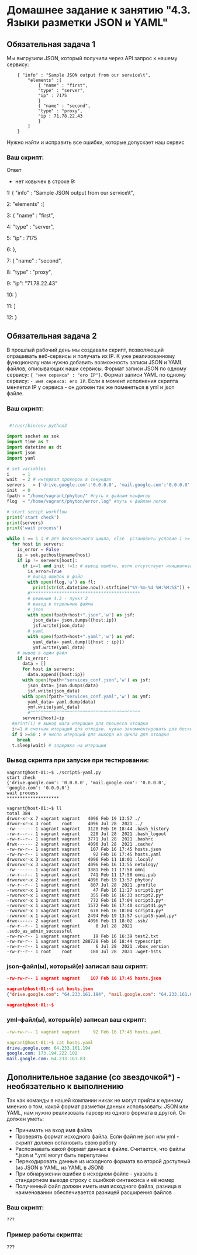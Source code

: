 # Домашнее задание к занятию "4.3. Языки разметки JSON и YAML"


## Обязательная задача 1
Мы выгрузили JSON, который получили через API запрос к нашему сервису:
```
    { "info" : "Sample JSON output from our service\t",
        "elements" :[
            { "name" : "first",
            "type" : "server",
            "ip" : 7175 
            }
            { "name" : "second",
            "type" : "proxy",
            "ip : 71.78.22.43
            }
        ]
    }
```
  Нужно найти и исправить все ошибки, которые допускает наш сервис

### Ваш скрипт:
Ответ
- нет ковычек в строке 9:
  
 1: { "info" : "Sample JSON output from our service\t",

 2:     "elements" :[
 
 3:         { "name" : "first",
 
 4:         "type" : "server",
 
 5:         "ip" : 7175 
 
 6:         },
 
 7:         { "name" : "second",
 
 8:         "type" : "proxy",
 
 9:         "ip": "71.78.22.43"

10:         }

11:     ]

12: }

## Обязательная задача 2
В прошлый рабочий день мы создавали скрипт, позволяющий опрашивать веб-сервисы и получать их IP. К уже реализованному функционалу нам нужно добавить возможность записи JSON и YAML файлов, описывающих наши сервисы. Формат записи JSON по одному сервису: `{ "имя сервиса" : "его IP"}`. Формат записи YAML по одному сервису: `- имя сервиса: его IP`. Если в момент исполнения скрипта меняется IP у сервиса - он должен так же поменяться в yml и json файле.

### Ваш скрипт:
```python

 #!/usr/bin/env python3

import socket as sok
import time as t
import datetime as dt
import json
import yaml

# set variables 
i     = 1
wait  = 2 # интервал проверок в секундах
servers   = {'drive.google.com':'0.0.0.0', 'mail.google.com':'0.0.0.0', 'google.com':'0.0.0.0'}
init  = 0
fpath = "/home/vagrant/phyton/" #путь к файлам конфигов
flog  = "/home/vagrant/phyton/error.log" #путь к файлам логов

# start script workflow
print('start check')
print(servers)
print('wait process')

while 1 == 1 : # для бесконечного цикла, else  установить условие i >= чилу треуемых итераций
  for host in servers:
    is_error = False 
    ip = sok.gethostbyname(host)
    if ip != servers[host]:
      if i==1 and init !=1: # вывод ошибки, если отсутствует инициализации или инициализация есть и не первый шаг
        is_error=True
        # вывод ошибок в файл
        with open(flog,'a') as fl:
          print(str(dt.datetime.now().strftime("%Y-%m-%d %H:%M:%S")) +' [ERROR] ' + str(host) +' IP mistmatch: '+servers[host]+' '+ip,file=fl)
        #******************************************
        # решение 4.3 - пункт 2
        # вывод в отдельные файлы
        # json
        with open(fpath+host+".json",'w') as jsf:
          json_data= json.dumps({host:ip})
          jsf.write(json_data) 
        # yaml
        with open(fpath+host+".yaml",'w') as ymf:
          yaml_data= yaml.dump([{host : ip}])
          ymf.write(yaml_data) 
    # вывод в один файл     
    if is_error:
      data = []  
      for host in servers:  
        data.append({host:ip})
      with open(fpath+"services_conf.json",'w') as jsf:
        json_data= json.dumps(data)
        jsf.write(json_data)
      with open(fpath+"services_conf.yaml",'w') as ymf:
        yaml_data= yaml.dump(data)
        ymf.write(yaml_data)
        #^^^^^^^^^^^^^^^^^^^^^^^^^^^^^^^^^^^^^^^^^^
      servers[host]=ip
  #print(i) # вывод шага итерации для процесса отладки
  i+=1 # счетчик итераций для отладки. нужно закомментировать для бесконечного цикла
  if i >=50 : # число итераций для выхода из цикла для отладки
    break
  t.sleep(wait) # задержка на итерации 
```

### Вывод скрипта при запуске при тестировании:
```
vagrant@host-01:~$ ./script5-yaml.py
start check
{'drive.google.com': '0.0.0.0', 'mail.google.com': '0.0.0.0', 'google.com': '0.0.0.0'}
wait process
********************

vagrant@host-01:~$ ll
total 384
drwxr-xr-x 7 vagrant vagrant   4096 Feb 19 13:57 ./
drwxr-xr-x 3 root    root      4096 Jul 28  2021 ../
-rw------- 1 vagrant vagrant   3128 Feb 16 18:44 .bash_history
-rw-r--r-- 1 vagrant vagrant    220 Jul 28  2021 .bash_logout
-rw-r--r-- 1 vagrant vagrant   3771 Jul 28  2021 .bashrc
drwx------ 2 vagrant vagrant   4096 Jul 28  2021 .cache/
-rw-rw-r-- 1 vagrant vagrant    107 Feb 16 17:45 hosts.json
-rw-rw-r-- 1 vagrant vagrant     92 Feb 16 17:45 hosts.yaml
drwxrwxr-x 3 vagrant vagrant   4096 Feb 11 18:01 .local/
drwxrwxr-x 3 vagrant vagrant   4096 Feb 16 13:55 netology/
-rw------- 1 vagrant vagrant   3381 Feb 11 17:50 omni
-rw-r--r-- 1 vagrant vagrant    741 Feb 11 17:50 omni.pub
drwxrwxr-x 2 vagrant vagrant   4096 Feb 19 13:57 phyton/
-rw-r--r-- 1 vagrant vagrant    807 Jul 28  2021 .profile
-rwxrwxr-x 1 vagrant vagrant     47 Feb 16 11:27 script1.py*
-rwxrwxr-x 1 vagrant vagrant    355 Feb 16 16:33 script2.py*
-rwxrwxr-x 1 vagrant vagrant    772 Feb 16 17:04 script3.py*
-rwxrwxr-x 1 vagrant vagrant   1572 Feb 16 17:40 script41.py*
-rwxrwxr-x 1 vagrant vagrant    678 Feb 16 18:04 script4.py*
-rwxrwxr-x 1 vagrant vagrant   2494 Feb 19 13:57 script5-yaml.py*
drwx------ 2 vagrant root      4096 Feb 11 18:02 .ssh/
-rw-r--r-- 1 vagrant vagrant      0 Jul 28  2021 .sudo_as_admin_successful
-rw-rw-r-- 1 vagrant vagrant     19 Feb 16 16:39 test2.txt
-rw-rw-r-- 1 vagrant vagrant 288728 Feb 16 18:44 typescript
-rw-r--r-- 1 vagrant vagrant      6 Jul 28  2021 .vbox_version
-rw-r--r-- 1 root    root       180 Jul 28  2021 .wget-hsts
```

### json-файл(ы), который(е) записал ваш скрипт:
```json
-rw-rw-r-- 1 vagrant vagrant    107 Feb 16 17:45 hosts.json

vagrant@host-01:~$ cat hosts.json
{"drive.google.com": "64.233.161.194", "mail.google.com": "64.233.161.83", "google.com": "173.194.222.102"}

vagrant@host-01:~$

```

### yml-файл(ы), который(е) записал ваш скрипт:
```yaml
-rw-rw-r-- 1 vagrant vagrant     92 Feb 16 17:45 hosts.yaml

vagrant@host-01:~$ cat hosts.yaml
drive.google.com: 64.233.161.194
google.com: 173.194.222.102
mail.google.com: 64.233.161.83

```

## Дополнительное задание (со звездочкой*) - необязательно к выполнению

Так как команды в нашей компании никак не могут прийти к единому мнению о том, какой формат разметки данных использовать: JSON или YAML, нам нужно реализовать парсер из одного формата в другой. Он должен уметь:
   * Принимать на вход имя файла
   * Проверять формат исходного файла. Если файл не json или yml - скрипт должен остановить свою работу
   * Распознавать какой формат данных в файле. Считается, что файлы *.json и *.yml могут быть перепутаны
   * Перекодировать данные из исходного формата во второй доступный (из JSON в YAML, из YAML в JSON)
   * При обнаружении ошибки в исходном файле - указать в стандартном выводе строку с ошибкой синтаксиса и её номер
   * Полученный файл должен иметь имя исходного файла, разница в наименовании обеспечивается разницей расширения файлов

### Ваш скрипт:
```python
???
```

### Пример работы скрипта:
???